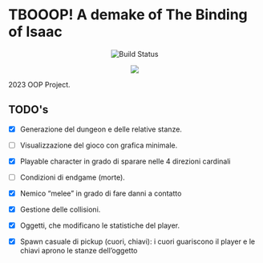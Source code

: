 # TBOOOP! A demake of The Binding of Isaac

<p align="center">
  <img src="https://github.com/GioeleBucci/TBOOOP/actions/workflows/build-java.yml/badge.svg" alt="Build Status">
</p>


<p align="center">
  <img src="https://imgur.com/u0BDjx7.png">
</p>

2023 OOP Project.

## TODO's

- [x] Generazione del dungeon e delle relative stanze.
- [ ] Visualizzazione del gioco con grafica minimale.
- [x] Playable character in grado di sparare nelle 4 direzioni cardinali
- [ ] Condizioni di endgame (morte).
- [x] Nemico “melee” in grado di fare danni a contatto
- [x] Gestione delle collisioni.
- [x] Oggetti, che modificano le statistiche del player.
- [x] Spawn casuale di pickup (cuori, chiavi): i cuori guariscono il player e le chiavi aprono le stanze dell’oggetto
    
    
    
    
    
    
    
